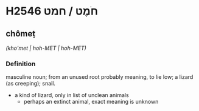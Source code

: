 # H2546 חֹמֶט / חמט

## chômeṭ

_(kho'met | hoh-MET | hoh-MET)_

### Definition

masculine noun; from an unused root probably meaning, to lie low; a lizard (as creeping); snail.

- a kind of lizard, only in list of unclean animals
    - perhaps an extinct animal, exact meaning is unknown

